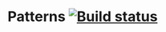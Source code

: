 # Patterns [![Build status](https://ci.appveyor.com/api/projects/status/m0oawkg1oc78rhvr/branch/main?svg=true)](https://ci.appveyor.com/project/ElenaBairamova/patterns/branch/main)
